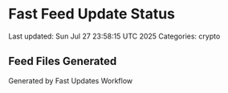 # Fast Feed Update Status
Last updated: Sun Jul 27 23:58:15 UTC 2025
Categories: crypto

## Feed Files Generated

Generated by Fast Updates Workflow
